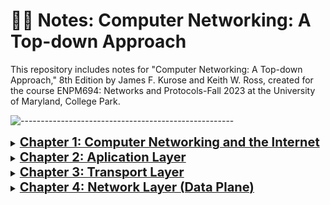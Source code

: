 # ✍🏼 Notes: Computer Networking: A Top-down Approach

This repository includes notes for "Computer Networking: A Top-down Approach," 8th Edition by James F. Kurose and Keith W. Ross, created for the course ENPM694: Networks and Protocols-Fall 2023 at the University of Maryland, College Park.

![-----------------------------------------------------](https://raw.githubusercontent.com/andreasbm/readme/master/assets/lines/rainbow.png)

<details>
<summary><a href="https://github.com/VasanthVanan/computer-networking-top-down-approach-notes/blob/main/Chapter%201:%20Computer%20Networks%20and%20the%20Internet.md"><b style="font-size:20px">Chapter 1: Computer Networking and the Internet</b></a></summary>


- [1.1 A Nuts-and-Bolts Description (Infrastructure based Internet)](https://github.com/VasanthVanan/computer-networking-top-down-approach-notes/blob/main/Chapter%201:%20Computer%20Networks%20and%20the%20Internet.md#11-a-nuts-and-bolts-description-infrastructure-based-internet)

- [1.2 A Services Description (Service based Internet)](https://github.com/VasanthVanan/computer-networking-top-down-approach-notes/blob/main/Chapter%201:%20Computer%20Networks%20and%20the%20Internet.md#12-a-services-description-service-based-internet)

- [1.3 The Network Edge](https://github.com/VasanthVanan/computer-networking-top-down-approach-notes/blob/main/Chapter%201:%20Computer%20Networks%20and%20the%20Internet.md#13-the-network-edge)

- [1.4 Access Networks](https://github.com/VasanthVanan/computer-networking-top-down-approach-notes/blob/main/Chapter%201:%20Computer%20Networks%20and%20the%20Internet.md#14-access-networks)

    - [1.4.1 Home Access: DSL](https://github.com/VasanthVanan/computer-networking-top-down-approach-notes/blob/main/Chapter%201:%20Computer%20Networks%20and%20the%20Internet.md#141-home-access-dsl)
    
    - [1.4.2 Home Access: Cable](https://github.com/VasanthVanan/computer-networking-top-down-approach-notes/blob/main/Chapter%201:%20Computer%20Networks%20and%20the%20Internet.md#142-home-access-cable)
    
    - [1.4.3 Home Access: FTTH](https://github.com/VasanthVanan/computer-networking-top-down-approach-notes/blob/main/Chapter%201:%20Computer%20Networks%20and%20the%20Internet.md#143-home-access-ftth)
    
    - [1.4.4 Home Access: 5G Fixed Wireless](https://github.com/VasanthVanan/computer-networking-top-down-approach-notes/blob/main/Chapter%201:%20Computer%20Networks%20and%20the%20Internet.md#144-home-access-5g-fixed-wireless)
    
    - [1.4.5 Enterprise & Home Access: Ethernet, WiFi](https://github.com/VasanthVanan/computer-networking-top-down-approach-notes/blob/main/Chapter%201:%20Computer%20Networks%20and%20the%20Internet.md#145-enterprise--home-access-ethernet-wifi)
    
- [1.5 Physical Media](https://github.com/VasanthVanan/computer-networking-top-down-approach-notes/blob/main/Chapter%201:%20Computer%20Networks%20and%20the%20Internet.md#15-physical-media)

- [1.6 Packet Switching (Store-and-Forward Transmission)](https://github.com/VasanthVanan/computer-networking-top-down-approach-notes/blob/main/Chapter%201:%20Computer%20Networks%20and%20the%20Internet.md#16-packet-switching-store-and-forward-transmission)

- [1.7 Circuit Switching](https://github.com/VasanthVanan/computer-networking-top-down-approach-notes/blob/main/Chapter%201:%20Computer%20Networks%20and%20the%20Internet.md#17-circuit-switching)

- [1.8 Networks of Networks](https://github.com/VasanthVanan/computer-networking-top-down-approach-notes/blob/main/Chapter%201:%20Computer%20Networks%20and%20the%20Internet.md#18-networks-of-networks)

- [1.9 Delay, Loss, Throughput](https://github.com/VasanthVanan/computer-networking-top-down-approach-notes/blob/main/Chapter%201:%20Computer%20Networks%20and%20the%20Internet.md#19-delay-loss-throughput)

- [1.10 Throughput](https://github.com/VasanthVanan/computer-networking-top-down-approach-notes/blob/main/Chapter%201:%20Computer%20Networks%20and%20the%20Internet.md#110-throughput)

- [1.11 Protocol Layers](https://github.com/VasanthVanan/computer-networking-top-down-approach-notes/blob/main/Chapter%201:%20Computer%20Networks%20and%20the%20Internet.md#111-protocol-layers)

- [1.12 Networks Under Attack](https://github.com/VasanthVanan/computer-networking-top-down-approach-notes/blob/main/Chapter%201:%20Computer%20Networks%20and%20the%20Internet.md#112-networks-under-attack)

![-----------------------------------------------------](https://raw.githubusercontent.com/andreasbm/readme/master/assets/lines/rainbow.png)

</details>


<details>
<summary><a href="https://github.com/VasanthVanan/computer-networking-top-down-approach-notes/blob/main/Chapter%202:%20Application%20Layer.md"><b style="font-size:20px">Chapter 2: Aplication Layer</b></a></summary>


* [2.1 Principle of Network Applications](https://github.com/VasanthVanan/computer-networking-top-down-approach-notes/blob/main/Chapter%202:%20Application%20Layer.md#21-principle-of-network-applications)

* [2.2 Transport Services (TCP & UDP)](https://github.com/VasanthVanan/computer-networking-top-down-approach-notes/blob/main/Chapter%202:%20Application%20Layer.md#22-transport-services-tcp--udp)

* [2.3 Application Layer Protocol: Web and HTTP](https://github.com/VasanthVanan/computer-networking-top-down-approach-notes/blob/main/Chapter%202:%20Application%20Layer.md#23-application-layer-protocol-web-and-http)

    * [2.3.1 Non-Persistent and Persistent Connections](https://github.com/VasanthVanan/computer-networking-top-down-approach-notes/blob/main/Chapter%202:%20Application%20Layer.md#231-non-persistent-and-persistent-connections)
    
    * [2.3.2 HTTP Message Format](https://github.com/VasanthVanan/computer-networking-top-down-approach-notes/blob/main/Chapter%202:%20Application%20Layer.md#232-http-message-format)
    
    * [2.3.3 Cookies](https://github.com/VasanthVanan/computer-networking-top-down-approach-notes/blob/main/Chapter%202:%20Application%20Layer.md#233-cookies)
    
    * [2.3.4 Web Caching](https://github.com/VasanthVanan/computer-networking-top-down-approach-notes/blob/main/Chapter%202:%20Application%20Layer.md#234-web-caching)
    
    * [2.3.4 HTTP/2](https://github.com/VasanthVanan/computer-networking-top-down-approach-notes/blob/main/Chapter%202:%20Application%20Layer.md#235-http2)
    
* [2.4 Application Layer Protocol: SMTP](https://github.com/VasanthVanan/computer-networking-top-down-approach-notes/blob/main/Chapter%202:%20Application%20Layer.md#24-application-layer-protocol-smtp)

    * [2.4.1 Email Components](https://github.com/VasanthVanan/computer-networking-top-down-approach-notes/blob/main/Chapter%202:%20Application%20Layer.md#241-email-components)
    
    * [2.4.2 SMTP Basics](https://github.com/VasanthVanan/computer-networking-top-down-approach-notes/blob/main/Chapter%202:%20Application%20Layer.md#242-smtp-basics)
    
    * [2.4.3 Mail Message Structure](https://github.com/VasanthVanan/computer-networking-top-down-approach-notes/blob/main/Chapter%202:%20Application%20Layer.md#243-mail-message-structure)
    
    * [2.4.4 Mail Access Protocols](https://github.com/VasanthVanan/computer-networking-top-down-approach-notes/blob/main/Chapter%202:%20Application%20Layer.md#244-mail-access-protocols)
    
* [2.5 Application Layer Protocol: DNS](https://github.com/VasanthVanan/computer-networking-top-down-approach-notes/blob/main/Chapter%202:%20Application%20Layer.md#25-application-layer-protocol-dns)

    * [2.5.1 How DNS Works: High-Level Overview](https://github.com/VasanthVanan/computer-networking-top-down-approach-notes/blob/main/Chapter%202:%20Application%20Layer.md#251-how-dns-works-high-level-overview)
    
    * [2.5.2 Distributed, Hierarchical Database](https://github.com/VasanthVanan/computer-networking-top-down-approach-notes/blob/main/Chapter%202:%20Application%20Layer.md#252-distributed-hierarchical-database)
    
    * [2.5.3 Recursive vs Iterative DNS Queries](https://github.com/VasanthVanan/computer-networking-top-down-approach-notes/blob/main/Chapter%202:%20Application%20Layer.md#253-recursive-vs-iterative-dns-queries)
    
    * [2.5.4 DNS Records & Messages](https://github.com/VasanthVanan/computer-networking-top-down-approach-notes/blob/main/Chapter%202:%20Application%20Layer.md#254-dns-records--messages)
    
    * [2.5.5 Inserting Records to DNS Database](https://github.com/VasanthVanan/computer-networking-top-down-approach-notes/blob/main/Chapter%202:%20Application%20Layer.md#255-inserting-records-to-dns-database)
    
![-----------------------------------------------------](https://raw.githubusercontent.com/andreasbm/readme/master/assets/lines/rainbow.png)

</details>


<details>
<summary><a href="https://github.com/VasanthVanan/computer-networking-top-down-approach-notes/blob/main/Chapter%203:%20Transport%20Layer.md#chapter-3-transport-layer"><b style="font-size:20px">Chapter 3: Transport Layer</b></a></summary>


* [3.1 Transport-Layer Services](https://github.com/VasanthVanan/computer-networking-top-down-approach-notes/blob/main/Chapter%203:%20Transport%20Layer.md#31-transport-layer-services)

* [3.2 Multiplexing and Demultiplexing](https://github.com/VasanthVanan/computer-networking-top-down-approach-notes/blob/main/Chapter%203:%20Transport%20Layer.md#32-multiplexing-and-demultiplexing)

* [3.3 Connectionless Multiplexing and Demultiplexing](https://github.com/VasanthVanan/computer-networking-top-down-approach-notes/blob/main/Chapter%203:%20Transport%20Layer.md#33-connectionless-multiplexing-and-demultiplexing)

* [3.4 Connection-Oriented Multiplexing and Demultiplexing](https://github.com/VasanthVanan/computer-networking-top-down-approach-notes/blob/main/Chapter%203:%20Transport%20Layer.md#34-connection-oriented-multiplexing-and-demultiplexing)

* [3.5 UDP (User Datagram Protocol)](https://github.com/VasanthVanan/computer-networking-top-down-approach-notes/blob/main/Chapter%203:%20Transport%20Layer.md#35-udp-user-datagram-protocol)

* [3.6 Building Reliable Data Transfer Protocol](https://github.com/VasanthVanan/computer-networking-top-down-approach-notes/blob/main/Chapter%203:%20Transport%20Layer.md#36-building-reliable-data-transfer-portocol)

    * [3.6.1 RDT 1.0](https://github.com/VasanthVanan/computer-networking-top-down-approach-notes/blob/main/Chapter%203:%20Transport%20Layer.md#361-rdt-10)
    
    * [3.6.2 RDT 2.0](https://github.com/VasanthVanan/computer-networking-top-down-approach-notes/blob/main/Chapter%203:%20Transport%20Layer.md#362-rdt-20)
    
    * [3.6.3 RDT 2.1](https://github.com/VasanthVanan/computer-networking-top-down-approach-notes/blob/main/Chapter%203:%20Transport%20Layer.md#363-rdt-21)
    
    * [3.6.4 RDT 3.0](https://github.com/VasanthVanan/computer-networking-top-down-approach-notes/blob/main/Chapter%203:%20Transport%20Layer.md#364-rdt-30)
    
    * [3.6.5 Go-Back-N (GBN)](https://github.com/VasanthVanan/computer-networking-top-down-approach-notes/blob/main/Chapter%203:%20Transport%20Layer.md#365-go-back-n-gbn)
    
    * [3.6.6 Selective Repeat (SR)](https://github.com/VasanthVanan/computer-networking-top-down-approach-notes/blob/main/Chapter%203:%20Transport%20Layer.md#366-selective-repeat-sr)
    
    * [3.6.7 Improvements in RDT Protocols](https://github.com/VasanthVanan/computer-networking-top-down-approach-notes/blob/main/Chapter%203:%20Transport%20Layer.md#367-improvements-in-rdt-protocols)
    
* [3.7 TCP (Transmission Control Protocol)](https://github.com/VasanthVanan/computer-networking-top-down-approach-notes/blob/main/Chapter%203:%20Transport%20Layer.md#37-tcp-transmission-control-protocol)

    * [3.7.1 Round-Trip Time Estimation and Timeout in TCP](https://github.com/VasanthVanan/computer-networking-top-down-approach-notes/blob/main/Chapter%203:%20Transport%20Layer.md#371-round-trip-time-estimation-and-timeout-in-tcp)
    
    * [3.7.2 Reliable Data Transfer](https://github.com/VasanthVanan/computer-networking-top-down-approach-notes/blob/main/Chapter%203:%20Transport%20Layer.md#372-reliable-data-transfer)
    
    * [3.7.3 Flow Control](https://github.com/VasanthVanan/computer-networking-top-down-approach-notes/blob/main/Chapter%203:%20Transport%20Layer.md#373-flow-control)
    
    * [3.7.4 TCP Connection Management](https://github.com/VasanthVanan/computer-networking-top-down-approach-notes/blob/main/Chapter%203:%20Transport%20Layer.md#374-tcp-connection-management)
    
* [3.8 Congestion Control](https://github.com/VasanthVanan/computer-networking-top-down-approach-notes/blob/main/Chapter%203:%20Transport%20Layer.md#38-congestion-control)

    * [3.8.1 Classic TCP Congestion Control](https://github.com/VasanthVanan/computer-networking-top-down-approach-notes/blob/main/Chapter%203:%20Transport%20Layer.md#381-classic-tcp-congestion-control)
    
* [3.9 Network Assisted Congestions](https://github.com/VasanthVanan/computer-networking-top-down-approach-notes/blob/main/Chapter%203:%20Transport%20Layer.md#39-network-assisted-congestions)

    * [3.9.1 Explicit Congestion Notification](https://github.com/VasanthVanan/computer-networking-top-down-approach-notes/blob/main/Chapter%203:%20Transport%20Layer.md#391-explicit-congestion-notification)
    
    * [3.9.2 Delay based Congestion Control](https://github.com/VasanthVanan/computer-networking-top-down-approach-notes/blob/main/Chapter%203:%20Transport%20Layer.md#392-delay-based-congestion-control)
    
* [3.10 Evolution of Transport Layer Functionality](https://github.com/VasanthVanan/computer-networking-top-down-approach-notes/blob/main/Chapter%203:%20Transport%20Layer.md#310-evolution-of-transport-layer-functionality)

![-----------------------------------------------------](https://raw.githubusercontent.com/andreasbm/readme/master/assets/lines/rainbow.png)

</details>


<details>
<summary><a href="https://github.com/VasanthVanan/computer-networking-top-down-approach-notes/blob/main/Chapter%204%3A%20Network%20Layer%20(Data%20Plane).md"><b style="font-size:20px">Chapter 4: Network Layer (Data Plane)</b></a></summary>


* [4.1 Overview](https://github.com/VasanthVanan/computer-networking-top-down-approach-notes/blob/main/Chapter%204:%20Network%20Layer%20(Data%20Plane).md#41-overview)

* [4.2 Router Architecture](https://github.com/VasanthVanan/computer-networking-top-down-approach-notes/blob/main/Chapter%204:%20Network%20Layer%20(Data%20Plane).md#42-router-architecture)

    * [4.2.1 Input Port Processing and Destination-Based Forwarding](https://github.com/VasanthVanan/computer-networking-top-down-approach-notes/blob/main/Chapter%204:%20Network%20Layer%20(Data%20Plane).md#421-input-port-processing-and-destination-based-forwarding)

    * [4.2.2 Switching Fabric in Router Architecture](https://github.com/VasanthVanan/computer-networking-top-down-approach-notes/blob/main/Chapter%204%3A%20Network%20Layer%20(Data%20Plane).md#422-switching-fabric-in-router-architecture)

    * [4.2.3 Output Port Processing](https://github.com/VasanthVanan/computer-networking-top-down-approach-notes/blob/main/Chapter%204%3A%20Network%20Layer%20(Data%20Plane).md#423-output-port-processing)

    * [4.2.4 Packet Scheduling](https://github.com/VasanthVanan/computer-networking-top-down-approach-notes/blob/main/Chapter%204%3A%20Network%20Layer%20(Data%20Plane).md#424-packet-scheduling)

* [4.3. IP Addressing](https://github.com/VasanthVanan/computer-networking-top-down-approach-notes/blob/main/Chapter%204%3A%20Network%20Layer%20(Data%20Plane).md#43-ip-addressing)

    * [4.3.1 IPv4](https://github.com/VasanthVanan/computer-networking-top-down-approach-notes/blob/main/Chapter%204%3A%20Network%20Layer%20(Data%20Plane).md#431-ipv4)

    * [4.3.2 CIDR (Classless Interdomain Routing)](https://github.com/VasanthVanan/computer-networking-top-down-approach-notes/blob/main/Chapter%204%3A%20Network%20Layer%20(Data%20Plane).md#432-cidr-classless-interdomain-routing)

    * [4.3.3 Dynamic Host Configuration Protocol (DHCP)](https://github.com/VasanthVanan/computer-networking-top-down-approach-notes/blob/main/Chapter%204%3A%20Network%20Layer%20(Data%20Plane).md#433-dynamic-host-configuration-protocol-dhcp)

    * [4.3.4 Network Address Translation (NAT)](https://github.com/VasanthVanan/computer-networking-top-down-approach-notes/blob/main/Chapter%204%3A%20Network%20Layer%20(Data%20Plane).md#434-network-address-translation-nat)

    * [4.3.5 IPv6](https://github.com/VasanthVanan/computer-networking-top-down-approach-notes/blob/main/Chapter%204%3A%20Network%20Layer%20(Data%20Plane).md#435-ipv6)

![-----------------------------------------------------](https://raw.githubusercontent.com/andreasbm/readme/master/assets/lines/rainbow.png)

</details>
